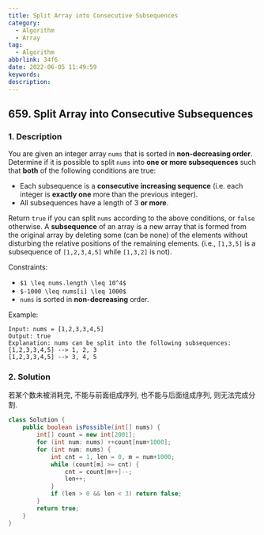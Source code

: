 ```yaml
---
title: Split Array into Consecutive Subsequences
category:
  - Algorithm
  - Array
tag:
  - Algorithm
abbrlink: 34f6
date: 2022-06-05 11:49:59
keywords:
description:
---
```


## 659. Split Array into Consecutive Subsequences
### 1. Description
You are given an integer array `nums` that is sorted in **non-decreasing order**.
Determine if it is possible to split `nums` into **one or more subsequences** such that **both** of the following conditions are true:
* Each subsequence is a **consecutive increasing sequence** (i.e. each integer is **exactly one** more than the previous integer).
* All subsequences have a length of 3 **or more**.

Return `true` if you can split `nums` according to the above conditions, or `false` otherwise.
A **subsequence** of an array is a new array that is formed from the original array by deleting some (can be none) of the elements without disturbing the relative positions of the remaining elements. (i.e., `[1,3,5]` is a subsequence of `[1,2,3,4,5]` while `[1,3,2]` is not).

Constraints:
* `$1 \leq nums.length \leq 10^4$`
* `$-1000 \leq nums[i] \leq 1000$`
* `nums` is sorted in **non-decreasing** order.

Example:
```
Input: nums = [1,2,3,3,4,5]
Output: true
Explanation: nums can be split into the following subsequences:
[1,2,3,3,4,5] --> 1, 2, 3
[1,2,3,3,4,5] --> 3, 4, 5
```

### 2. Solution
若某个数未被消耗完, 不能与前面组成序列, 也不能与后面组成序列, 则无法完成分割.
```java
class Solution {
    public boolean isPossible(int[] nums) {
        int[] count = new int[2001];
        for (int num: nums) ++count[num+1000];
        for (int num: nums) {
            int cnt = 1, len = 0, m = num+1000;
            while (count[m] >= cnt) {
                cnt = count[m++]--;
                len++;
            }
            if (len > 0 && len < 3) return false;
        }
        return true;
    }
}
```
